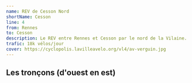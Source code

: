 ```yaml
---
name: REV de Cesson Nord
shortName: Cesson
line: 4
from: Rennes
to: Cesson
description: Le REV entre Rennes et Cesson par le nord de la Vilaine.
trafic: 18k vélos/jour
cover: https://cyclopolis.lavilleavelo.org/vl4/av-verguin.jpg
---
```


## Les tronçons (d'ouest en est)
